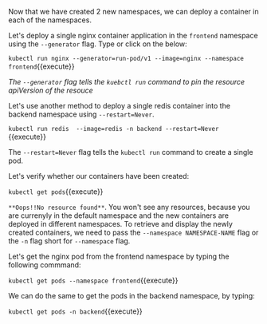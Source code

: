 Now that we have created 2 new namespaces, we can deploy a container in each of the namespaces.

Let's deploy a single nginx container application in the `frontend` namespace using the `--generator` flag. Type or click on the below:
  
`kubectl run nginx --generator=run-pod/v1 --image=nginx --namespace frontend`{{execute}}

*The `--generator` flag tells the `kuebctl run` command to pin the resource apiVersion of the resouce*

Let's use another method to deploy a single redis container into the backend namespace using  `--restart=Never`.

`kubectl run redis  --image=redis -n backend --restart=Never `{{execute}}

The `--restart=Never` flag tells the `kubectl run` command to create a single pod.

Let's verify whether our containers have been created:

`kubectl get pods`{{execute}} 
 
`**Oops!!No resource found**`. You won't see any resources, because you are currenyly in the default namespace and the new containers are deployed in different namespaces. To retrieve and display the newly created containers, we need to pass the `--namespace NAMESPACE-NAME` flag  or the `-n`  flag short for `--namespace` flag.

Let's get the nginx pod from the frontend namespace by typing the following commmand:

`kubectl get pods --namespace frontend`{{execute}}

We can do the same to get the pods in the backend namespace, by typing:
  
`kubectl get pods -n backend`{{execute}}

